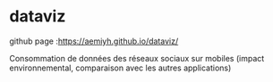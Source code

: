 # dataviz

github page :https://aemiyh.github.io/dataviz/

Consommation de données des réseaux sociaux sur mobiles (impact environnemental, comparaison avec les autres applications)
